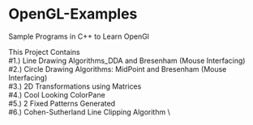 # OpenGL-Examples
Sample Programs in C++ to Learn OpenGl

This Project Contains\
#1.) Line Drawing Algorithms_DDA and Bresenham  (Mouse Interfacing)\
#2.) Circle Drawing Algorithms: MidPoint and Bresenham (Mouse Interfacing)\
#3.) 2D Transformations using Matrices\
#4.) Cool Looking ColorPane  \
#5.) 2 Fixed Patterns Generated \
#6.) Cohen-Sutherland Line Clipping Algorithm \
